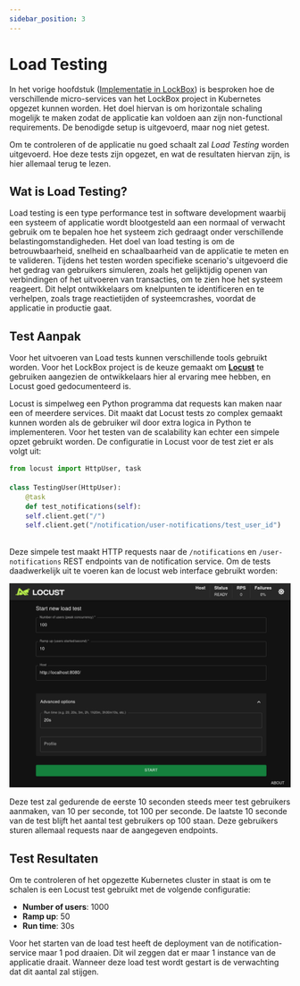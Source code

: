 ```yaml
---
sidebar_position: 3
---
```

# Load Testing
In het vorige hoofdstuk ([Implementatie in LockBox](https://rikdgd.github.io/rikdegoede-s6-docs/docs/scalable-architectures/Microservices/implementatie)) is besproken hoe de verschillende micro-services van het LockBox project in Kubernetes opgezet kunnen worden. Het doel hiervan is om horizontale schaling mogelijk te maken zodat de applicatie kan voldoen aan zijn non-functional requirements. De benodigde setup is uitgevoerd, maar nog niet getest. 

Om te controleren of de applicatie nu goed schaalt zal *Load Testing* worden uitgevoerd. Hoe deze tests zijn opgezet, en wat de resultaten hiervan zijn, is hier allemaal terug te lezen.

## Wat is Load Testing?
Load testing is een type performance test in software development waarbij een systeem of applicatie wordt blootgesteld aan een normaal of verwacht gebruik om te bepalen hoe het systeem zich gedraagt onder verschillende belastingomstandigheden. Het doel van load testing is om de betrouwbaarheid, snelheid en schaalbaarheid van de applicatie te meten en te valideren. Tijdens het testen worden specifieke scenario's uitgevoerd die het gedrag van gebruikers simuleren, zoals het gelijktijdig openen van verbindingen of het uitvoeren van transacties, om te zien hoe het systeem reageert. Dit helpt ontwikkelaars om knelpunten te identificeren en te verhelpen, zoals trage reactietijden of systeemcrashes, voordat de applicatie in productie gaat.

## Test Aanpak
Voor het uitvoeren van Load tests kunnen verschillende tools gebruikt worden. Voor het LockBox project is de keuze gemaakt om [**Locust**](https://locust.io/) te gebruiken aangezien de ontwikkelaars hier al ervaring mee hebben, en Locust goed gedocumenteerd is. 

Locust is simpelweg een Python programma dat requests kan maken naar een of meerdere services. Dit maakt dat Locust tests zo complex gemaakt kunnen worden als de gebruiker wil door extra logica in Python te implementeren. Voor het testen van de scalability kan echter een simpele opzet gebruikt worden. De configuratie in Locust voor de test ziet er als volgt uit: 
```python
from locust import HttpUser, task

class TestingUser(HttpUser):
	@task
	def test_notifications(self):
	self.client.get("/")
	self.client.get("/notification/user-notifications/test_user_id")
	
```

Deze simpele test maakt HTTP requests naar de `/notifications` en `/user-notifications` REST endpoints van de notification service. Om de tests daadwerkelijk uit te voeren kan de locust web interface gebruikt worden:

![locust start test](./locust-start-test.png)

Deze test zal gedurende de eerste 10 seconden steeds meer test gebruikers aanmaken, van 10 per seconde, tot 100 per seconde. De laatste 10 seconde van de test blijft het aantal test gebruikers op 100 staan. Deze gebruikers sturen allemaal requests naar de aangegeven endpoints. 

## Test Resultaten
Om te controleren of het opgezette Kubernetes cluster in staat is om te schalen is een Locust test gebruikt met de volgende configuratie:
- **Number of users**: 1000
- **Ramp up**: 50
- **Run time**: 30s

Voor het starten van de load test heeft de deployment van de notification-service maar 1 pod draaien. Dit wil zeggen dat er maar 1 instance van de applicatie draait. Wanneer deze load test wordt gestart is de verwachting dat dit aantal zal stijgen. 

